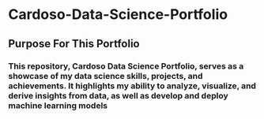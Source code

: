 # Cardoso-Data-Science-Portfolio
## Purpose For This Portfolio 
### This repository, Cardoso Data Science Portfolio, serves as a showcase of my data science skills, projects, and achievements. It highlights my ability to analyze, visualize, and derive insights from data, as well as develop and deploy machine learning models
 
